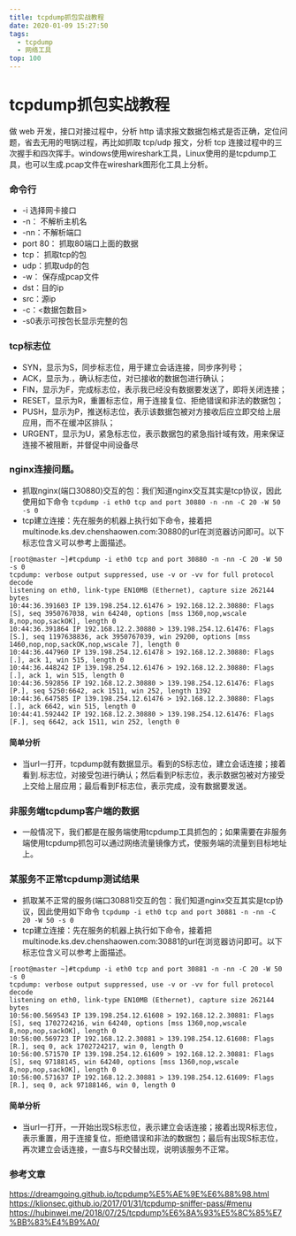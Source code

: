 ```yaml
---
title: tcpdump抓包实战教程
date: 2020-01-09 15:27:50
tags:
  - tcpdump
  - 网络工具
top: 100
---
```

# tcpdump抓包实战教程
做 web 开发，接口对接过程中，分析 http 请求报文数据包格式是否正确，定位问题，省去无用的甩锅过程，再比如抓取 tcp/udp 报文，分析 tcp 连接过程中的三次握手和四次挥手。windows使用wireshark工具，Linux使用的是tcpdump工具，也可以生成.pcap文件在wireshark图形化工具上分析。<!--more-->

### 命令行
* -i 选择网卡接口
* -n： 不解析主机名
* -nn：不解析端口
* port 80： 抓取80端口上面的数据
* tcp： 抓取tcp的包
* udp：抓取udp的包
* -w： 保存成pcap文件
* dst：目的ip
* src：源ip
* -c：<数据包数目>
* -s0表示可按包长显示完整的包

### tcp标志位
* SYN，显示为S，同步标志位，用于建立会话连接，同步序列号；
* ACK，显示为.，确认标志位，对已接收的数据包进行确认；
* FIN，显示为F，完成标志位，表示我已经没有数据要发送了，即将关闭连接；
* RESET，显示为R，重置标志位，用于连接复位、拒绝错误和非法的数据包；
* PUSH，显示为P，推送标志位，表示该数据包被对方接收后应立即交给上层应用，而不在缓冲区排队；
* URGENT，显示为U，紧急标志位，表示数据包的紧急指针域有效，用来保证连接不被阻断，并督促中间设备尽

### nginx连接问题。
* 抓取nginx(端口30880)交互的包：我们知道nginx交互其实是tcp协议，因此使用如下命令
`tcpdump -i eth0 tcp and port 30880 -n -nn -C 20 -W 50 -s 0`
* tcp建立连接：先在服务的机器上执行如下命令，接着把multinode.ks.dev.chenshaowen.com:30880的url在浏览器访问即可。以下标志位含义可以参考上面描述。

```
[root@master ~]#tcpdump -i eth0 tcp and port 30880 -n -nn -C 20 -W 50 -s 0 
tcpdump: verbose output suppressed, use -v or -vv for full protocol decode
listening on eth0, link-type EN10MB (Ethernet), capture size 262144 bytes
10:44:36.391603 IP 139.198.254.12.61476 > 192.168.12.2.30880: Flags [S], seq 3950767038, win 64240, options [mss 1360,nop,wscale 8,nop,nop,sackOK], length 0
10:44:36.391864 IP 192.168.12.2.30880 > 139.198.254.12.61476: Flags [S.], seq 1197638836, ack 3950767039, win 29200, options [mss 1460,nop,nop,sackOK,nop,wscale 7], length 0
10:44:36.447960 IP 139.198.254.12.61478 > 192.168.12.2.30880: Flags [.], ack 1, win 515, length 0
10:44:36.448242 IP 139.198.254.12.61476 > 192.168.12.2.30880: Flags [.], ack 1, win 515, length 0
10:44:36.592856 IP 192.168.12.2.30880 > 139.198.254.12.61476: Flags [P.], seq 5250:6642, ack 1511, win 252, length 1392
10:44:36.647585 IP 139.198.254.12.61476 > 192.168.12.2.30880: Flags [.], ack 6642, win 515, length 0
10:44:41.592442 IP 192.168.12.2.30880 > 139.198.254.12.61476: Flags [F.], seq 6642, ack 1511, win 252, length 0
```
#### 简单分析
* 当url一打开，tcpdump就有数据显示。看到的S标志位，建立会话连接；接着看到.标志位，对接受包进行确认；然后看到P标志位，表示数据包被对方接受上交给上层应用；最后看到F标志位，表示完成，没有数据要发送。

### 非服务端tcpdump客户端的数据
* 一般情况下，我们都是在服务端使用tcpdump工具抓包的；如果需要在非服务端使用tcpdump抓包可以通过网络流量镜像方式，使服务端的流量到目标地址上。

### 某服务不正常tcpdump测试结果
* 抓取某不正常的服务(端口30881)交互的包：我们知道nginx交互其实是tcp协议，因此使用如下命令
`tcpdump -i eth0 tcp and port 30881 -n -nn -C 20 -W 50 -s 0`
* tcp建立连接：先在服务的机器上执行如下命令，接着把multinode.ks.dev.chenshaowen.com:30881的url在浏览器访问即可。以下标志位含义可以参考上面描述。

```
[root@master ~]#tcpdump -i eth0 tcp and port 30881 -n -nn -C 20 -W 50 -s 0 
tcpdump: verbose output suppressed, use -v or -vv for full protocol decode
listening on eth0, link-type EN10MB (Ethernet), capture size 262144 bytes
10:56:00.569543 IP 139.198.254.12.61608 > 192.168.12.2.30881: Flags [S], seq 1702724216, win 64240, options [mss 1360,nop,wscale 8,nop,nop,sackOK], length 0
10:56:00.569723 IP 192.168.12.2.30881 > 139.198.254.12.61608: Flags [R.], seq 0, ack 1702724217, win 0, length 0
10:56:00.571570 IP 139.198.254.12.61609 > 192.168.12.2.30881: Flags [S], seq 97188145, win 64240, options [mss 1360,nop,wscale 8,nop,nop,sackOK], length 0
10:56:00.571637 IP 192.168.12.2.30881 > 139.198.254.12.61609: Flags [R.], seq 0, ack 97188146, win 0, length 0
```
#### 简单分析
* 当url一打开，一开始出现S标志位，表示建立会话连接；接着出现R标志位，表示重置，用于连接复位，拒绝错误和非法的数据包；最后有出现S标志位，再次建立会话连接，一直S与R交替出现，说明该服务不正常。

### 参考文章
https://dreamgoing.github.io/tcpdump%E5%AE%9E%E6%88%98.html
https://klionsec.github.io/2017/01/31/tcpdump-sniffer-pass/#menu
https://hubinwei.me/2018/07/25/tcpdump%E6%8A%93%E5%8C%85%E7%BB%83%E4%B9%A0/
